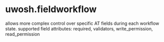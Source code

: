 uwosh.fieldworkflow
===================

allows more complex control over specific AT fields during each workflow state.  supported field attributes: required, validators, write_permission, read_permission
